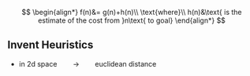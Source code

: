 $$
\begin{align*}
f(n)&= g(n)+h(n)\\
\text{where}\\
h(n)&\text{ is the estimate of the cost from }n\text{ to goal}
\end{align*}
$$

## Invent Heuristics
- in 2d space$\qquad\rightarrow\qquad$euclidean distance